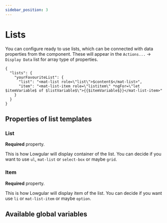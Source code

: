 ```yaml
---
sidebar_position: 3
---
```


# Lists

You can configure ready to use lists, which can be connected with data properties from the component. These will appear in the `Actions...` -> `Display Data` list for array type of properties.

```
{
  "lists": {
    "yourFavouriteList": {
      "list": "<mat-list role=\"list\">$content$</mat-list>",
      "item": "<mat-list-item role=\"listitem\" *ngFor=\"let $itemVariable$ of $listVariable$\">{{$itemVariable$}}</mat-list-item>"
    }
  }
}
```

## Properties of list templates

### List

**Required** property.

This is how Lowgular will display container of the list. You can decide if you want to use `ul`, `mat-list` or `select-box` or maybe `grid`.

### Item

**Required** property.

This is how Lowgular will display item of the list. You can decide if you want use `li` or `mat-list-item` or maybe `option`.

## Available global variables
